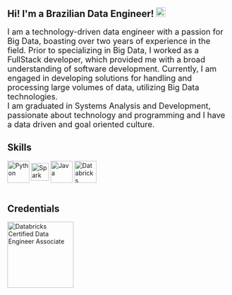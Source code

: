 ## Hi! I'm a Brazilian Data Engineer! <img height="22" src="https://www.countryflags.com/wp-content/uploads/brazil-flag-png-large.png"/>

<font size="+1">I am a technology-driven data engineer with a passion for Big Data, boasting over two years of experience in the field. Prior to specializing in Big Data, I worked as a FullStack developer, which provided me with a broad understanding of software development. Currently, I am engaged in developing solutions for handling and processing large volumes of data, utilizing Big Data technologies.</font><br>
<font size="+1">I am graduated in Systems Analysis and Development, passionate about technology and programming and I have a data driven and goal oriented culture.</font>
<br>

## Skills
<div style="display: inline_block">
  <img align="center" alt="Python" height="50" src="https://cdn.jsdelivr.net/gh/devicons/devicon/icons/python/python-original-wordmark.svg">
  <img align="center" alt="Spark" height="40" src="https://upload.wikimedia.org/wikipedia/commons/thumb/f/f3/Apache_Spark_logo.svg/1200px-Apache_Spark_logo.svg.png">
  <img align="center" alt="Java" height="50" src="https://logospng.org/download/java/logo-java-4096.png">
  <img align="center" alt="Databricks" height="50" src="https://encrypted-tbn0.gstatic.com/images?q=tbn:ANd9GcSyf9wVOu97b93e38mp8JmZfmIds48WXenC2A&s">
</div>
<br>

## Credentials
<div style="display: inline_block">
  <a href="https://credentials.databricks.com/a3de367a-bb3f-4d8b-bf73-02dc053c15fb#acc.4vG3XVZM" target="_blank">
    <img align="center" alt="Databricks Certified Data Engineer Associate" height="150" src="https://www.databricks.com/sites/default/files/2022/04/Associate-badge-eng-2x.png?v=1660758008">
  </a>
</div>

<br/>


